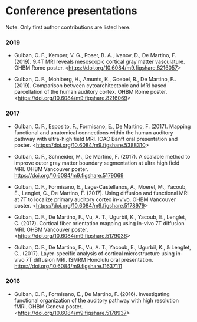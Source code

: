 # Conference presentations
Note: Only first author contributions are listed here.
### 2019
- Gulban, O. F., Kemper, V. G., Poser, B. A., Ivanov, D., De Martino, F. (2019). 9.4T MRI reveals mesoscopic cortical gray matter vasculature. OHBM Rome poster. <<https://doi.org/10.6084/m9.figshare.8216057>>

- Gulban, O. F., Mohlberg, H., Amunts, K., Goebel, R., De Martino, F.. (2019). Comparison between cytoarchitectonic and MRI based parcellation of the human auditory cortex. OHBM Rome poster. <<https://doi.org/10.6084/m9.figshare.8216069>>

### 2017
- Gulban, O. F., Esposito, F., Formisano, E., De Martino, F. (2017). Mapping functional and anatomical connections within the human auditory pathway with ultra-high field MRI. ICAC Banff oral presentation and poster. <<https://doi.org/10.6084/m9.figshare.5388310>>

- Gulban, O. F., Schneider, M., De Martino, F. (2017). A scalable method to improve outer gray matter boundary segmentation at ultra high field MRI. OHBM Vancouver poster. https://doi.org/10.6084/m9.figshare.5179069

- Gulban, O. F., Formisano, E., Lage-Castellanos, A., Moerel, M., Yacoub, E., Lenglet, C., De Martino, F. (2017). Using diffusion and functional MRI at 7T to localize primary auditory cortex in-vivo. OHBM Vancouver poster. <<https://doi.org/10.6084/m9.figshare.5178979>>

- Gulban, O. F., De Martino, F., Vu, A. T., Ugurbil, K., Yacoub, E., Lenglet, C. (2017). Cortical fiber orientation mapping using in-vivo 7T diffusion MRI. OHBM Vancouver poster. <<https://doi.org/10.6084/m9.figshare.5179036>>

- Gulban, O. F., De Martino, F., Vu, A. T., Yacoub, E., Ugurbil, K., & Lenglet, C.. (2017). Layer-specific analysis of cortical microstructure using in-vivo 7T diffusion MRI. ISMRM Honolulu oral presentation. https://doi.org/10.6084/m9.figshare.11637111

### 2016
- Gulban, O. F., Formisano, E., De Martino, F. (2016). Investigating functional organization of the auditory pathway with high resolution fMRI. OHBM Geneva poster. <<https://doi.org/10.6084/m9.figshare.5178937>>
